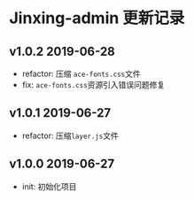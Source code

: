 Jinxing-admin 更新记录
=====================

v1.0.2 2019-06-28
-----------------

- refactor: 压缩 `ace-fonts.css`文件
- fix: `ace-fonts.css`资源引入错误问题修复

v1.0.1 2019-06-27
-----------------

- refactor: 压缩`layer.js`文件

v1.0.0 2019-06-27
-----------------

- init: 初始化项目
